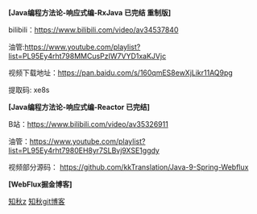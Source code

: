 
**[Java编程方法论-响应式编-RxJava 已完结 重制版]**

   bilibili：https://www.bilibili.com/video/av34537840
   
  油管:https://www.youtube.com/playlist?list=PL95Ey4rht798MMCusPzIW7VYD1xaKJVjc
       
视频下载地址：https://pan.baidu.com/s/160qmES8ewXjLikr11AQ9pg

提取码: xe8s

**[Java编程方法论-响应式编-Reactor 已完结]** 

  B站：https://www.bilibili.com/video/av35326911
        
  油管：https://www.youtube.com/playlist?list=PL95Ey4rht7980EH8yr7SLBvj9XSE1ggdy
       
视频部分源码： https://github.com/kkTranslation/Java-9-Spring-Webflux

**[WebFlux掘金博客]**

   [知秋z](https://juejin.im/user/59c7640851882578e00ddf90)
   [知秋git博客](https://muyinchen.github.io/)
   []()
